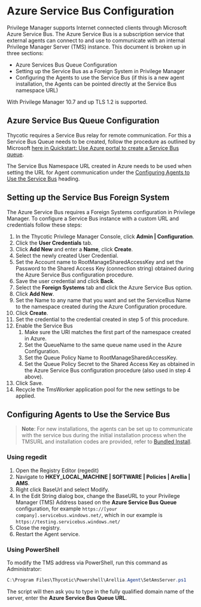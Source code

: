 [title]: # (Azure Service Bus Configuration)
[tags]: # (create,set-up)
[priority]: # (9501)
# Azure Service Bus Configuration

Privilege Manager supports Internet connected clients through Microsoft Azure Service Bus. The Azure Service Bus is a subscription service that external agents can connect to and use to communicate with an internal Privilege Manager Server (TMS) instance. This document is broken up in three sections:

* Azure Services Bus Queue Configuration
* Setting up the Service Bus as a Foreign System in Privilege Manager
* Configuring the Agents to use the Service Bus (if this is a new agent installation, the Agents can be pointed directly at the Service Bus namespace URL)

With Privilege Manager 10.7 and up TLS 1.2 is supported.

## Azure Service Bus Queue Configuration

Thycotic requires a Service Bus relay for remote communication. For this a Service Bus Queue needs to be created, follow the procedure as outlined by Microsoft [here in Quickstart: Use Azure portal to create a Service Bus queue](https://docs.microsoft.com/en-us/azure/service-bus-messaging/service-bus-quickstart-portal).

The Service Bus Namespace URL created in Azure needs to be used when setting the URL for Agent communication under the [Configuring Agents to Use the Service Bus](https://dev.homer.thycotic.net/privman/0.1.0-dev/how-to/ms-az-service-bus.md#configuring-agents_to_use_the_service-bus) heading.

## Setting up the Service Bus Foreign System

The Azure Service Bus requires a Foreign Systems configuration in Privilege Manager. To configure a Service Bus instance with a custom URL and credentials follow these steps:

1. In the Thycotic Privilege Manager Console, click __Admin | Configuration__.
1. Click the __User Credentials__ tab.
1. Click __Add New__ and enter a __Name__, click __Create__.
1. Select the newly created User Credential.
1. Set the Account name to RootManageSharedAccessKey and set the Password to the Shared Access Key (connection string) obtained during the Azure Service Bus configuration procedure.
1. Save the user credential and click __Back__.
1. Select the __Foreign Systems__ tab and click the Azure Service Bus option.
1. Click __Add New__.
1. Set the Name to any name that you want and set the ServiceBus Name to the namespace created during the Azure Configuration procedure.
1. Click __Create__.
1. Set the credential to the credential created in step 5 of this procedure.
1. Enable the Service Bus
   1. Make sure the URI matches the first part of the namespace created in Azure.
   1. Set the QueueName to the same queue name used in the Azure Configuration.
   1. Set the Queue Policy Name to RootManageSharedAccessKey.
   1. Set the Queue Policy Secret to the Shared Access Key as obtained in the Azure Service Bus configuration procedure (also used in step 4 above).
1. Click Save.
1. Recycle the TmsWorker application pool for the new settings to be applied.

## Configuring Agents to Use the Service Bus

>**Note**:
>For new installations, the agents can be set up to communicate with the service bus during the initial installation process when the TMSURL and installation codes are provided, refer to [Bundled Install](../install/agent-inst-win-bundle.md).

### Using regedit

1. Open the Registry Editor (regedit)
1. Navigate to __HKEY_LOCAL_MACHINE | SOFTWARE | Policies | Arellia | AMS__.
1. Right click BaseUrl and select Modify.
1. In the Edit String dialog box, change the BaseURL to your Privilege Manager (TMS) Address based on the __Azure Service Bus Queue__ configuration, for example `https://[your company].servicebus.windows.net/`, which in our example is `https://testing.servicebus.windows.net/`
1. Close the registry.
1. Restart the Agent service.

### Using PowerShell

To modify the TMS address via PowerShell, run this command as Administrator:

```ps1
C:\Program Files\Thycotic\Powershell\Arellia.Agent\SetAmsServer.ps1
```

The script will then ask you to type in the fully qualified domain name of the server, enter the __Azure Service Bus Queue URL__.
